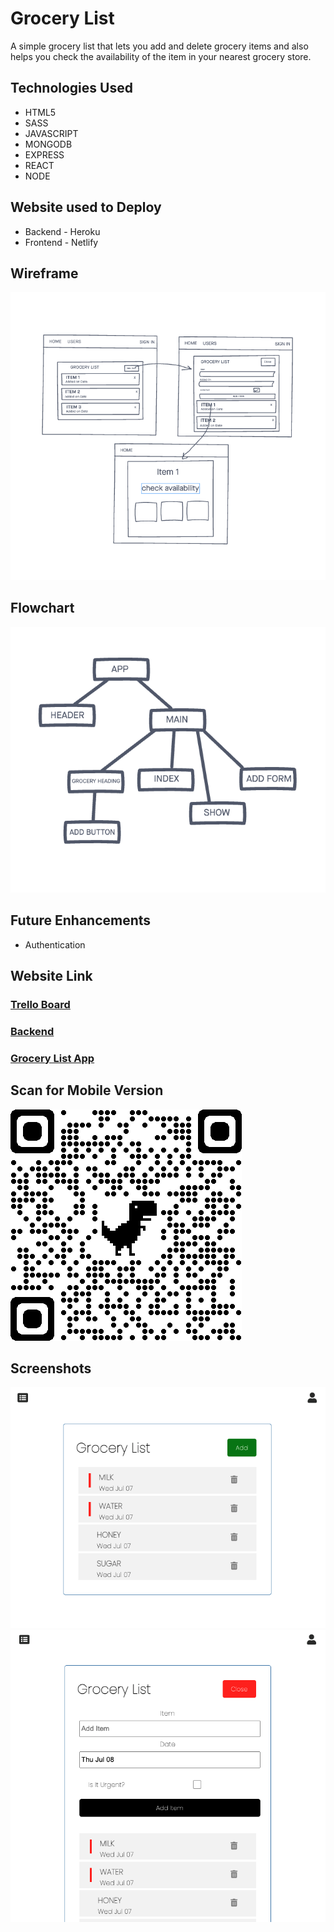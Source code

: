 # Grocery List

A simple grocery list that lets you add and delete grocery items and also helps you check the availability of the item in your nearest grocery store.

## Technologies Used

-   HTML5
-   SASS
-   JAVASCRIPT
-   MONGODB
-   EXPRESS
-   REACT
-   NODE

## Website used to Deploy

-   Backend - Heroku
-   Frontend - Netlify

## Wireframe

![screenshot](img/Wireframe.png)

## Flowchart

![screenshot](img/flowChart.png)

## Future Enhancements

-   Authentication

## Website Link

### [Trello Board](https://trello.com/b/7WUcP6WF/grocery-list)

### [Backend](https://backend-grocerylist.herokuapp.com/grocery)

### [Grocery List App](https://mystifying-kilby-d16d5d.netlify.app/)

## Scan for Mobile Version

![screenshot](img/qrcode.png)

## Screenshots

![screenshot](img/screenshot1.png)
![screenshot](img/screenshot2.png)
